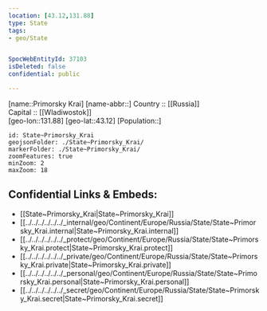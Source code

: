 ```yaml
---
location: [43.12,131.88] 
type: State
tags:
- geo/State


SpocWebEntityId: 37103
isDeleted: false
confidential: public

---
```

[name::Primorsky Krai] 
[name-abbr::] 
Country :: [[Russia]]  
Capital :: [[Wladiwostok]]  
[geo-lon::131.88] 
[geo-lat::43.12] 
[Population::] 



```leaflet
id: State~Primorsky_Krai
geojsonFolder: ./State~Primorsky_Krai/
markerFolder: ./State~Primorsky_Krai/
zoomFeatures: true 
minZoom: 2 
maxZoom: 18
```


## Confidential Links & Embeds: 
- [[State~Primorsky_Krai|State~Primorsky_Krai]]  
- [[../../../../../../_internal/geo/Continent/Europe/Russia/State/State~Primorsky_Krai.internal|State~Primorsky_Krai.internal]] 
- [[../../../../../../_protect/geo/Continent/Europe/Russia/State/State~Primorsky_Krai.protect|State~Primorsky_Krai.protect]] 
- [[../../../../../../_private/geo/Continent/Europe/Russia/State/State~Primorsky_Krai.private|State~Primorsky_Krai.private]] 
- [[../../../../../../_personal/geo/Continent/Europe/Russia/State/State~Primorsky_Krai.personal|State~Primorsky_Krai.personal]] 
- [[../../../../../../_secret/geo/Continent/Europe/Russia/State/State~Primorsky_Krai.secret|State~Primorsky_Krai.secret]] 
